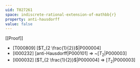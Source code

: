 ```yaml
---
uid: T027261
space: indiscrete-rational-extension-of-mathbb{r}
property: anti-hausdorff
value: false
---
```

[[Proof]]

* [T000809] [$T_{2 \frac{1}{2}}$|P000004]
* [I000232] [anti-Hausdorff|P000101] => ~[$T_2$|P000003]
* [I000032] [$T_{2 \frac{1}{2}}$|P000004] => [$T_2$|P000003]

